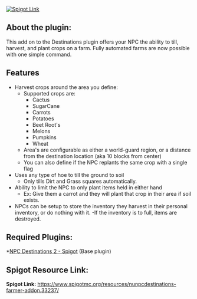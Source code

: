 [![Spigot Link](http://www.livecar.net/random/destinations_Farmer.png)](https://www.spigotmc.org/resources/nunpcdestinations-farmer-addon.33237/) 

## About the plugin:
   This add on to the Destinations plugin offers your NPC the ability to till, harvest, and plant crops on a farm. Fully automated farms are now possible with one simple command.

## Features
- Harvest crops around the area you define:   
  - Supported crops are:   
    - Cactus   
    - SugarCane   
    - Carrots
    - Potatoes
    - Beet Root's
    - Melons
    - Pumpkins
    - Wheat
  - Area's are configurable as either a world-guard region, or a distance from the destination location (aka 10 blocks from center)
  - You can also define if the NPC replants the same crop with a single flag
- Uses any type of hoe to till the ground to soil
  - Only tills Dirt and Grass squares automatically.
- Ability to limit the NPC to only plant items held in either hand
  - Ex: Give them a carrot and they will plant that crop in their area if soil exists.
- NPCs can be setup to store the inventory they harvest in their personal inventory, or do nothing with it.
  -If the inventory is to full, items are destroyed.


## Required Plugins:
*[NPC Destinations 2 - Spigot](https://www.spigotmc.org/resources/nunpcdestinations-create-living-npcs-1-8-3-1-11.13863/)  (Base plugin)  

## Spigot Resource Link:
**Spigot Link:** https://www.spigotmc.org/resources/nunpcdestinations-farmer-addon.33237/
